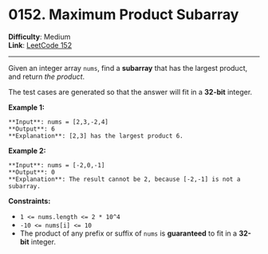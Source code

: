 # 0152. Maximum Product Subarray

**Difficulty**: Medium  
**Link**: [LeetCode 152](https://leetcode.com/problems/maximum-product-subarray/)

---

Given an integer array `nums`, find a **subarray** that has the largest product, and return _the product_.

The test cases are generated so that the answer will fit in a **32-bit** integer.

**Example 1:**

    **Input**: nums = [2,3,-2,4]
    **Output**: 6
    **Explanation**: [2,3] has the largest product 6.

**Example 2:**

    **Input**: nums = [-2,0,-1]
    **Output**: 0
    **Explanation**: The result cannot be 2, because [-2,-1] is not a subarray.

**Constraints:**

* `1 <= nums.length <= 2 * 10^4`
* `-10 <= nums[i] <= 10`
* The product of any prefix or suffix of `nums` is **guaranteed** to fit in a **32-bit** integer.
